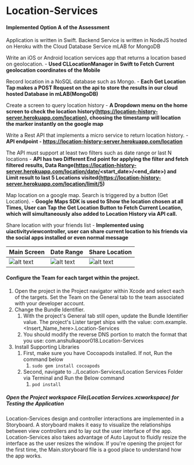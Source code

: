 # Location-Services

#### Implemented Option A of the Assessment

Application is written in Swift.
Backend Service is written in NodeJS hosted on Heroku with the Cloud Database Service mLAB for MongoDB

Write an iOS or Android location services app that returns a location based on geolocation. - **Used CLLocationManager in Swift to Fetch Current geolocation coordinates of the Mobile**

Record location in a NoSQL database such as Mongo. - **Each Get Location Tap makes a POST Request on the api to store the results in our cloud hosted Database in mLAB(MongoDB)**

Create a screen to query location history - **A Dropdown menu on the home screen to check the location history(https://location-history-server.herokuapp.com/location), choosing the timestamp will location the marker instantly on the google map**

Write a Rest API that implements a micro service to return location history. - **API endpoint - https://location-history-server.herokuapp.com/location**


The API must support at least two filters such as date range or last N locations - **API has two Different End point for applying the filter and fetch filtered results, Data Range(https://location-history-server.herokuapp.com/location/date/<start_date>/<end_date>) and Limit result to last 5 Locations visited(https://location-history-server.herokuapp.com/location/limit/5)**


Map location on a google map. Search is triggered by a button (Get Location). - **Google Maps SDK is used to Show the location chosen at all Times, User can Tap the Get Location Button to Fetch Current Location, which will simultaneously also added to Location History via API call.**


Share location with your friends list - **Implemented using uiactivityviewcontroller, user can share current location to his friends via the social apps installed or even normal message**


| Main Screen  | Date Range | Share Location |
| ------------- | ------------- | ------------- |
| ![alt text](https://github.com/anshulkapoor018/Location-Services/blob/master/Screenshots/Main%20Screen.png)  | ![alt text](https://github.com/anshulkapoor018/Location-Services/blob/master/Screenshots/Date%20Range.png)  | ![alt text](https://github.com/anshulkapoor018/Location-Services/blob/master/Screenshots/Share%20Location.png)  |


#### Configure the Team for each target within the project.

1. Open the project in the Project navigator within Xcode and select each of the targets. Set the Team on the General tab to the team associated with your developer account.
2. Change the Bundle Identifier.
    1. With the project's General tab still open, update the Bundle Identifier value. The project's Lister target ships with the value: com.example.<Insert_Name_here>.Location-Services
    2. You should modify the reverse DNS portion to match the format that you use: com.anshulkapoor018.Location-Services <This needs to be edited>
3. Install Supporting Libraries
    1. First, make sure you have Cocoapods installed. If not, Run the command below
        1. `sudo gem install cocoapods`
    2. Second, navigate to ../Location-Services/Location Services Folder via Terminal and Run the Below command
        1. `pod install`

##### Open the Project workspace File(_Location Services.xcworkspace_) for Testing the Application

Location-Services design and controller interactions are implemented in a Storyboard. A storyboard makes it easy to visualize the relationships between view controllers and to lay out the user interface of the app. Location-Services also takes advantage of Auto Layout to fluidly resize the interface as the user resizes the window. If you're opening the project for the first time, the Main.storyboard file is a good place to understand how the app works.
